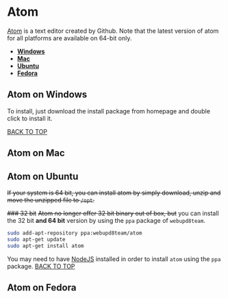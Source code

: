 Atom
====
[Atom](https://atom.io) is a text editor created by Github.  Note that the latest version of atom for all platforms are available on 64-bit only.

* [**Windows**](#atom-on-windows)
* [**Mac**](#atom-on-mac)
* [**Ubuntu**](#atom-on-ubuntu)
* [**Fedora**](#atom-on-fedora)

## Atom on Windows
To install, just download the install package from homepage and double click to install it.

[BACK TO TOP](https://github.com/ctrl-alt-del/devenv)



## Atom on Mac



## Atom on Ubuntu
~~If your system is 64 bit, you can install atom by simply download, unzip and move the unzipped file to `/opt`.~~

~~### 32 bit~~
~~Atom no longer offer 32 bit binary out of box, but~~ you can install the 32 bit **and 64 bit** version by using the `ppa` package of `webupd8team`.
```sh
sudo add-apt-repository ppa:webupd8team/atom
sudo apt-get update
sudo apt-get install atom
```

You may need to have [NodeJS](https://github.com/ctrl-alt-del/devenv/tree/master/language/javascript/nodejs) installed in order to install `atom` using the `ppa` package.
[BACK TO TOP](https://github.com/ctrl-alt-del/devenv)



## Atom on Fedora

